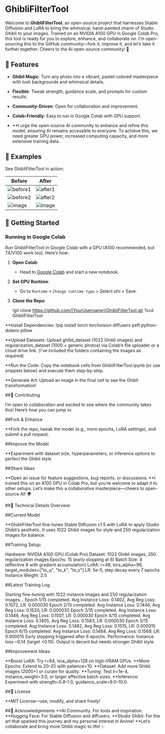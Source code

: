 # GhibliFilterTool

Welcome to **GhibliFilterTool**, an open-source project that harnesses Stable Diffusion and LoRA to bring the whimsical, hand-painted charm of Studio Ghibli to your images. Trained on an NVIDIA A100 GPU in Google Colab Pro, this tool is ready for you to explore, enhance, and collaborate on. I’m open-sourcing this to the GitHub community—fork it, improve it, and let’s take it further together. Cheers to the AI open-source community! 🎉

## 🌟 Features

- **Ghibli Magic**: Turn any photo into a vibrant, pastel-colored masterpiece with lush backgrounds and whimsical details.
- **Flexible**: Tweak strength, guidance scale, and prompts for custom results.
- **Community-Driven**: Open for collaboration and improvement.
- **Colab-Friendly**: Easy to run in Google Colab with GPU support.

- **I urge the open-source AI community to enhance and refine this model, ensuring AI remains accessible to everyone. To achieve this, we need greater GPU power, increased computing capacity, and more extensive training data.

## 🎨 Examples

See GhibliFilterTool in action:

| Before | After |
|--------|-------|
|![before1](https://github.com/user-attachments/assets/5a14c4d2-7ce0-477d-94f9-be8e55253a48) | ![after1](https://github.com/user-attachments/assets/99a5c7c0-f6c1-4f1d-ba11-ace3a6e55e8c) |
|![before2](https://github.com/user-attachments/assets/90f301d0-96ed-4250-836b-73b371d5697d) | ![after2](https://github.com/user-attachments/assets/1a8e9208-12f3-417d-b71a-8d613b01728c) |
|![image](https://github.com/user-attachments/assets/df568d20-8825-422d-b6e6-f37463f06b12) | ![image](https://github.com/user-attachments/assets/ed095a7c-195a-41e7-a641-138f5e219645)


## 🚀 Getting Started

### Running in Google Colab

Run GhibliFilterTool in Google Colab with a GPU (A100 recommended, but T4/V100 work too). Here’s how:

1. **Open Colab**:
   - Head to [Google Colab](https://colab.research.google.com/) and start a new notebook.

2. **Set GPU Runtime**:
   - Go to `Runtime` > `Change runtime type` > Select `GPU` > Save.

3. **Clone the Repo**:
   
   !git clone https://github.com/[YourUsername]/GhibliFilterTool.git
   %cd GhibliFilterTool
   
**Install Dependencies: !pip install torch torchvision diffusers peft python-dotenv pillow

**Upload Datasets: Upload ghibli_dataset (1022 Ghibli images) and regularization_dataset (1000 + generic photos) via Colab’s file uploader or a cloud drive link. (i've included the folders containing the images as required) 

**Run the Code: Copy the notebook cells from GhibliFilterTool.ipynb (or use snippets below) and execute them step-by-step.

**Generate Art: Upload an image in the final cell to see the Ghibli transformation!

##🤝 Contributing

I’m open to collaboration and excited to see where the community takes this! Here’s how you can jump in:

##Fork & Enhance

**Fork the repo, tweak the model (e.g., more epochs, LoRA settings), and submit a pull request.

##Improve the Model

**Experiment with dataset size, hyperparameters, or inference options to perfect the Ghibli style.

##Share Ideas

**Open an issue for feature suggestions, bug reports, or discussions.
**I trained this on an A100 GPU in Colab Pro, but you’re welcome to adapt it to other setups. Let’s make this a collaborative masterpiece—cheers to open-source AI! 🌍

##📖 Technical Details Overview:

##Current Model

**GhibliFilterTool fine-tunes Stable Diffusion v1.5 with LoRA to apply Studio Ghibli’s aesthetic. It uses 1022 Ghibli images for style and 250 regularization images for balance.

##Training Setup:

Hardware: NVIDIA A100 GPU (Colab Pro)
Dataset: 1022 Ghibli images, 250 regularization images
Epochs: 15 (early stopping at 6)
Batch Size: 4 (effective 8 with gradient accumulation)
LoRA: r=48, lora_alpha=96, target_modules=["to_q", "to_k", "to_v"]
LR: 5e-5, step decay every 7 epochs
Instance Weight: 2.0

##Latest Training Log:

Starting fine-tuning with 1022 instance images and 250 regularization images...
Epoch 1/15 completed. Avg Instance Loss: 0.1402, Avg Reg Loss: 0.1572, LR: 0.000030
Epoch 2/15 completed. Avg Instance Loss: 0.1446, Avg Reg Loss: 0.1520, LR: 0.000030
Epoch 3/15 completed. Avg Instance Loss: 0.1446, Avg Reg Loss: 0.1507, LR: 0.000030
Epoch 4/15 completed. Avg Instance Loss: 0.1405, Avg Reg Loss: 0.1583, LR: 0.000030
Epoch 5/15 completed. Avg Instance Loss: 0.1462, Avg Reg Loss: 0.1515, LR: 0.000015
Epoch 6/15 completed. Avg Instance Loss: 0.1484, Avg Reg Loss: 0.1569, LR: 0.000015
Early stopping triggered after 6 epochs.
Performance: Instance loss ~0.14 (target <0.10). Output is decent but needs stronger Ghibli style.

##Improvement Ideas:

**Boost LoRA: Try r=64, lora_alpha=128 on high-VRAM GPUs.
**More Epochs: Extend to 20–25 with patience=10.
**Dataset: Add more Ghibli images (2000+) or curate for quality.
**Tuning: Test lr=1e-4, instance_weight=3.0, or larger effective batch sizes.
**Inference: Experiment with strength=0.8–1.0, guidance_scale=9.0–10.0.

##📜 License

**MIT License—use, modify, and share freely!

##🙌 Acknowledgements
**AI Community: For tools and inspiration.
**Hugging Face: For Stable Diffusion and diffusers.
**Studio Ghibli: For the art that sparked this journey and my personal interest in Anime!
**Let’s collaborate and bring more Ghibli magic to life! ✨
